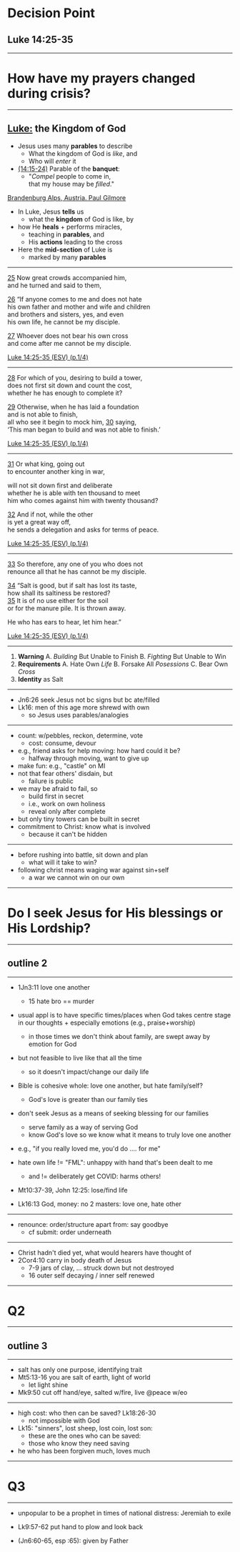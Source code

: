 <!-- .slide: <%= bg("unsplash-Jztmx9yqjBw-stars.jpg") %> id="title" -->
# Decision Point
## Luke 14:25-35

---
<!-- .slide: data-background="white" -->
# How have my **prayers** changed during **crisis**?

---
<!-- .slide: <%= bg("unsplash-qKIaA41lMjM-alps.jpg") %> -->
## [Luke:](# "ref") the **Kingdom** of God
+ Jesus uses many **parables** to describe
  + What the kingdom of God is *like*, and
  + Who will *enter* it
+ [(14:15-24)](# "ref") Parable of the **banquet**:
  + "*Compel* people to come in, <br> that my house may be *filled*."

[Brandenburg Alps, Austria.  Paul Gilmore](https://unsplash.com/photos/qKIaA41lMjM "caption")

>>>
+ In Luke, Jesus **tells** us
  + what the **kingdom** of God is like, by
+ how He **heals** + performs miracles,
  + teaching in **parables**, and
  + His **actions** leading to the cross
+ Here the **mid-section** of Luke is
  + marked by many **parables**

******
[25](# "ref")
Now great crowds accompanied him, <br>
and he turned and said to them,

[26](# "ref")
“If anyone comes to me and does not hate<br>
his own father and mother and wife and children<br>
and brothers and sisters, yes, and even<br>
his own life, he cannot be my disciple.

[27](# "ref")
Whoever does not bear his own cross<br>
and come after me cannot be my disciple.

[Luke 14:25-35 (ESV) (p.1/4)](# "ref")

******
[28](# "ref")
For which of you, desiring to build a tower,<br>
does not first sit down and count the cost,<br>
whether he has enough to complete it?

[29](# "ref")
Otherwise, when he has laid a foundation<br>
and is not able to finish,<br>
all who see it begin to mock him,
[30](# "ref")
saying,<br>
‘This man began to build and was not able to finish.’

[Luke 14:25-35 (ESV) (p.1/4)](# "ref")

******
[31](# "ref")
Or what king, going out<br>
to encounter another king in war,

will not sit down first and deliberate<br>
whether he is able with ten thousand to meet<br>
him who comes against him with twenty thousand?

[32](# "ref")
And if not, while the other<br>
is yet a great way off,<br>
he sends a delegation and asks for terms of peace.

[Luke 14:25-35 (ESV) (p.1/4)](# "ref")

******
[33](# "ref")
So therefore, any one of you who does not<br>
renounce all that he has cannot be my disciple.

[34](# "ref")
“Salt is good, but if salt has lost its taste,<br>
how shall its saltiness be restored?<br>
[35](# "ref")
It is of no use either for the soil<br>
or for the manure pile. It is thrown away.

He who has ears to hear, let him hear.”

[Luke 14:25-35 (ESV) (p.1/4)](# "ref")

---
<!-- .slide: <%= bg("unsplash-Jztmx9yqjBw-stars.jpg") %> id="outline" class="outline" -->
1. **Warning**
  A. *Building* But Unable to Finish
  B. *Fighting* But Unable to Win
2. **Requirements**
  A. Hate Own *Life*
  B. Forsake All *Posessions*
  C. Bear Own *Cross*
3. **Identity** as Salt

---

>>>
+ Jn6:26 seek Jesus not bc signs but bc ate/filled
+ Lk16: men of this age more shrewd with own
  + so Jesus uses parables/analogies

---

>>>
+ count: w/pebbles, reckon, determine, vote
  + cost: consume, devour
+ e.g., friend asks for help moving: how hard could it be? 
  + halfway through moving, want to give up
+ make fun: e.g., "castle" on MI
+ not that fear others' disdain, but
  + failure is public
+ we may be afraid to fail, so
  + build first in secret
  + i.e., work on own holiness
  + reveal only after complete
+ but only tiny towers can be built in secret
+ commitment to Christ: know what is involved
  + because it can't be hidden

---

>>>
+ before rushing into battle, sit down and plan
  + what will it take to win?
+ following christ means waging war against sin+self
  + a war we cannot win on our own

---
<!-- .slide: data-background="white" -->
# Do I seek Jesus for His **blessings** or His **Lordship**? 

---
## outline 2

---

>>>
+ 1Jn3:11 love one another
  + 15 hate bro == murder

+ usual appl is to have specific times/places when God takes centre stage
  in our thoughts + especially emotions (e.g., praise+worship)
  + in those times we don't think about family, are swept away by emotion for God
+ but not feasible to live like that all the time
  + so it doesn't impact/change our daily life
+ Bible is cohesive whole: love one another, but hate family/self?
  + God's love is greater than our family ties
+ don't seek Jesus as a means of seeking blessing for our families
  + serve family as a way of serving God
  + know God's love so we know what it means to truly love one another
+ e.g., "if you really loved me, you'd do .... for me"

+ hate own life != "FML": unhappy with hand that's been dealt to me
  + and != deliberately get COVID: harms others!
+ Mt10:37-39, John 12:25: lose/find life

+ Lk16:13 God, money: no 2 masters: love one, hate other

---

>>>
+ renounce: order/structure apart from: say goodbye
  + cf submit: order underneath

---

>>>
+ Christ hadn't died yet, what would hearers have thought of
+ 2Cor4:10 carry in body death of Jesus
  + 7-9 jars of clay, ... struck down but not destroyed
  + 16 outer self decaying / inner self renewed

---
<!-- .slide: data-background="white" -->
# Q2

---
## outline 3

---

>>>
+ salt has only one purpose, identifying trait
+ Mt5:13-16 you are salt of earth, light of world
  + let light shine
+ Mk9:50 cut off hand/eye, salted w/fire, live @peace w/eo

---

>>>
+ high cost: who then can be saved? Lk18:26-30
  + not impossible with God
+ Lk15: "sinners", lost sheep, lost coin, lost son:
  + these are the ones who can be saved:
  + those who know they need saving
+ he who has been forgiven much, loves much

---
<!-- .slide: data-background="white" -->
# Q3

---
<!-- .slide: <%= bg("unsplash-Jztmx9yqjBw-stars.jpg") %> class="empty" -->

>>>
+ unpopular to be a prophet in times of national distress: Jeremiah to exile

+ Lk9:57-62 put hand to plow and look back
+ (Jn6:60-65, esp :65): given by Father
